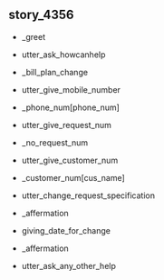 ## story_4356
* _greet
 - utter_ask_howcanhelp
* _bill_plan_change
 - utter_give_mobile_number
* _phone_num[phone_num]
 - utter_give_request_num
* _no_request_num
 - utter_give_customer_num
* _customer_num[cus_name]
 - utter_change_request_specification
* _affermation
 - giving_date_for_change
* _affermation
 - utter_ask_any_other_help


